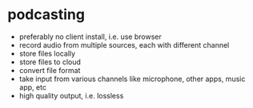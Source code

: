 # podcasting

* preferably no client install, i.e. use browser
* record audio from multiple sources, each with different channel
* store files locally
* store files to cloud
* convert file format
* take input from various channels like microphone, other apps, music app, etc
* high quality output, i.e. lossless
